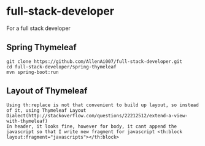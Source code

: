 # full-stack-developer

For a full stack developer

## Spring Thymeleaf
	git clone https://github.com/AllenAi007/full-stack-developer.git
	cd full-stack-developer/spring-thymeleaf
	mvn spring-boot:run
  

## Layout of Thymeleaf
    Using th:replace is not that convenient to build up layout, so instead of it, using Thymeleaf Layout Dialect(http://stackoverflow.com/questions/22212512/extend-a-view-with-thymeleaf)
    In header, it looks fine, however for body, it cant append the javascript so that I write new fragment for javascript <th:block layout:fragment="javascripts"></th:block>